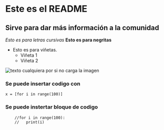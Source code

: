 # Este es el README 
## Sirve para dar más información a la comunidad 

*Esto es para letras cursivas*
**Esto es para negritas**
- Esto es para viñetas.
  - Viñeta 1
  - Viñeta 2


![texto cualquiera por si no carga la imagen]("./imgs/img.jpg")

### Se puede insertar codigo con 

`x = [for i in range(100)]`

### Se puede instertar bloque de codigo 
```
    //for i in range(100):
    //   print(i)
```
